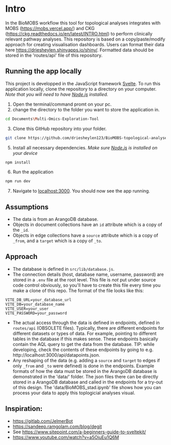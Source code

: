 # Intro
In the BioMOBS workflow this tool for topological analyses integrates with MOBS (https://mobs.vercel.app/) and CKG (https://ckg.readthedocs.io/en/latest/INTRO.html) to perform clinically relevant pathway analyses. This repository is based on a copy/paste/modify approach for creating visualisation dashboards. Users can format their data here https://driesheylen.shinyapps.io/shiny/. Formatted data should be stored in the 'routes/api' file of this repository.

## Running the app locally
This project is developped in the JavaScript framework [Svelte](https://svelte.dev). To run this application locally, clone the repository to a directory on your computer. *Note that you will need to have [Node.js](https://nodejs.org) installed.*

1. Open the terminal/command promt on your pc.
2. change the directory to the folder you want to store the application in.
```bash
cd Documents\Multi-Omics-Exploration-Tool
```
3. Clone this GitHub repository into your folder.
```bash
git clone https://github.com/driesheylen123/BioMOBS-topological-analyses.git
```

5. Install all necessary dependencies. *Make sure [Node.js](https://nodejs.org) is installed on your device*
```bash
npm install
```
6. Run the application
```bash
npm run dev
```
7. Navigate to [localhost:3000](http://localhost:3000). You should now see the app running.



## Assumptions
- The data is from an ArangoDB database.
- Objects in document collections have an `id` attribute which is a copy of the `_id`.
- Objects in edge collections have a `source` attribute which is a copy of `_from`, and a `target` which is a copy of `_to`.

## Approach
- The database is defined in `src/lib/database.js`.
- The connection details (host, database name, username, password) are stored in a `.env` file at the root level. This file is _not_ put under source code control obviously, so you'll have to create this file every time you make a clone of this repo. The format of the file looks like this:

```
VITE_DB_URL=your_database_url
VITE_DB=your_database_name
VITE_USER=your_user
VITE_PASSWORD=your_password
```

- The actual access through the data is defined in endpoints, defined in `routes/api` (OBSOLETE files). Typically, there are different endpoints for different datasets or types of data. For example, pointing to different tables in the database if this makes sense. These endpoints basically contain the AQL query to get the data from the database. TIP: while developing, check the contents of these endpoints by going to e.g. http://localhost:3000/api/datapoints.json.
- Any reshaping of the data (e.g. adding a `source` and `target` to edges if only `_from` and `_to` were defined) is done in the endpoints. Example formats of how  the data must be stored in the ArangoDB database is demonstrated in the 'data/' folder. The json files there can be directly stored in a ArangoDB database and called in the endpoints for a try-out of this design. The 'data/BioMOBS_stad.ipynb' file shows how you can process your data to apply this toplogicial analyses visual.

## Inspiration:
- https://gitlab.com/JelmerBot
- https://sandeep.ramgolam.com/blog/degit
- See https://www.sitepoint.com/a-beginners-guide-to-sveltekit/
- https://www.youtube.com/watch?v=a5OiuEu1Q6M
